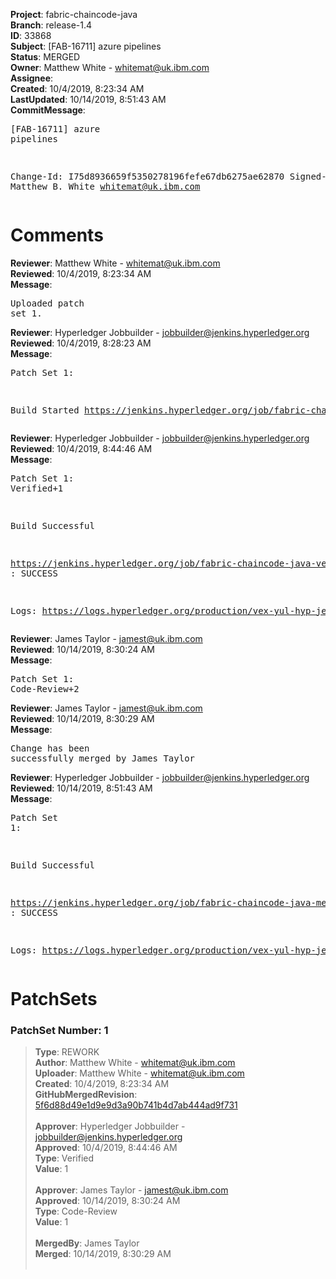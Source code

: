 <strong>Project</strong>: fabric-chaincode-java<br><strong>Branch</strong>: release-1.4<br><strong>ID</strong>: 33868<br><strong>Subject</strong>: [FAB-16711] azure pipelines<br><strong>Status</strong>: MERGED<br><strong>Owner</strong>: Matthew White - whitemat@uk.ibm.com<br><strong>Assignee</strong>:<br><strong>Created</strong>: 10/4/2019, 8:23:34 AM<br><strong>LastUpdated</strong>: 10/14/2019, 8:51:43 AM<br><strong>CommitMessage</strong>:<br><pre>[FAB-16711] azure pipelines

Change-Id: I75d8936659f5350278196fefe67db6275ae62870
Signed-off-by: Matthew B. White <whitemat@uk.ibm.com>
</pre><h1>Comments</h1><strong>Reviewer</strong>: Matthew White - whitemat@uk.ibm.com<br><strong>Reviewed</strong>: 10/4/2019, 8:23:34 AM<br><strong>Message</strong>: <pre>Uploaded patch set 1.</pre><strong>Reviewer</strong>: Hyperledger Jobbuilder - jobbuilder@jenkins.hyperledger.org<br><strong>Reviewed</strong>: 10/4/2019, 8:28:23 AM<br><strong>Message</strong>: <pre>Patch Set 1:

Build Started https://jenkins.hyperledger.org/job/fabric-chaincode-java-verify-x86_64/338/</pre><strong>Reviewer</strong>: Hyperledger Jobbuilder - jobbuilder@jenkins.hyperledger.org<br><strong>Reviewed</strong>: 10/4/2019, 8:44:46 AM<br><strong>Message</strong>: <pre>Patch Set 1: Verified+1

Build Successful 

https://jenkins.hyperledger.org/job/fabric-chaincode-java-verify-x86_64/338/ : SUCCESS

Logs: https://logs.hyperledger.org/production/vex-yul-hyp-jenkins-3/fabric-chaincode-java-verify-x86_64/338</pre><strong>Reviewer</strong>: James Taylor - jamest@uk.ibm.com<br><strong>Reviewed</strong>: 10/14/2019, 8:30:24 AM<br><strong>Message</strong>: <pre>Patch Set 1: Code-Review+2</pre><strong>Reviewer</strong>: James Taylor - jamest@uk.ibm.com<br><strong>Reviewed</strong>: 10/14/2019, 8:30:29 AM<br><strong>Message</strong>: <pre>Change has been successfully merged by James Taylor</pre><strong>Reviewer</strong>: Hyperledger Jobbuilder - jobbuilder@jenkins.hyperledger.org<br><strong>Reviewed</strong>: 10/14/2019, 8:51:43 AM<br><strong>Message</strong>: <pre>Patch Set 1:

Build Successful 

https://jenkins.hyperledger.org/job/fabric-chaincode-java-merge-x86_64/120/ : SUCCESS

Logs: https://logs.hyperledger.org/production/vex-yul-hyp-jenkins-3/fabric-chaincode-java-merge-x86_64/120</pre><h1>PatchSets</h1><h3>PatchSet Number: 1</h3><blockquote><strong>Type</strong>: REWORK<br><strong>Author</strong>: Matthew White - whitemat@uk.ibm.com<br><strong>Uploader</strong>: Matthew White - whitemat@uk.ibm.com<br><strong>Created</strong>: 10/4/2019, 8:23:34 AM<br><strong>GitHubMergedRevision</strong>: [5f6d88d49e1d9e9d3a90b741b4d7ab444ad9f731](https://github.com/hyperledger/fabric-chaincode-java/commit/5f6d88d49e1d9e9d3a90b741b4d7ab444ad9f731)<br><br><strong>Approver</strong>: Hyperledger Jobbuilder - jobbuilder@jenkins.hyperledger.org<br><strong>Approved</strong>: 10/4/2019, 8:44:46 AM<br><strong>Type</strong>: Verified<br><strong>Value</strong>: 1<br><br><strong>Approver</strong>: James Taylor - jamest@uk.ibm.com<br><strong>Approved</strong>: 10/14/2019, 8:30:24 AM<br><strong>Type</strong>: Code-Review<br><strong>Value</strong>: 1<br><br><strong>MergedBy</strong>: James Taylor<br><strong>Merged</strong>: 10/14/2019, 8:30:29 AM<br><br></blockquote>
